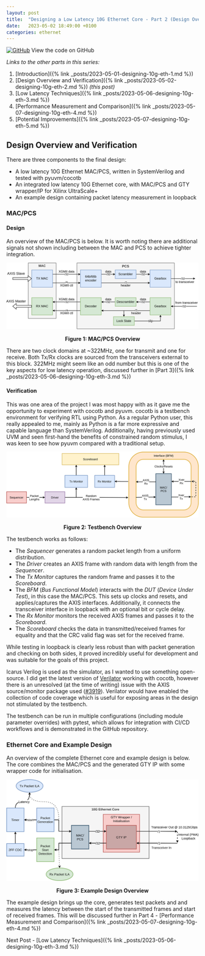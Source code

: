 ```yaml
---
layout: post
title:  "Designing a Low Latency 10G Ethernet Core - Part 2 (Design Overview and Verification)"
date:   2023-05-02 18:49:00 +0100
categories: ethernet
---
```


[![GitHub](https://img.shields.io/badge/github-%23121011.svg?style=for-the-badge&logo=github&logoColor=white)](https://github.com/ttchisholm/10g-low-latency-ethernet) View the code on GitHub 

*Links to the other parts in this series:*
1. [Introduction]({% link _posts/2023-05-01-designing-10g-eth-1.md %}) 
2. [Design Overview and Verification]({% link _posts/2023-05-02-designing-10g-eth-2.md %}) *(this post)*
3. [Low Latency Techniques]({% link _posts/2023-05-06-designing-10g-eth-3.md %})
4. [Performance Measurement and Comparison]({% link _posts/2023-05-07-designing-10g-eth-4.md %})
5. [Potential Improvements]({% link _posts/2023-05-07-designing-10g-eth-5.md %})

## Design Overview and Verification

There are three components to the final design:

- A low latency 10G Ethernet MAC/PCS, written in SystemVerilog and tested with pyuvm/cocotb
- An integrated low latency 10G Ethernet core, with MAC/PCS and GTY wrapper/IP for Xilinx UltraScale+
- An example design containing packet latency measurement in loopback

### MAC/PCS
#### Design
An overview of the MAC/PCS is below. It is worth noting there are additional signals not shown including between the MAC and PCS to achieve tighter integration. 

![MAC/PCS Overview](/assets/images/designing-10g-eth/mac_pcs.png)
<p style="text-align: center;"><b>Figure 1: MAC/PCS Overview</b></p>

There are two clock domains at ~322MHz, one for transmit and one for receive. Both Tx/Rx clocks are sourced from the transceivers external to this block. 322MHz might seem like an odd number but this is one of the key aspects for low latency operation, discussed further in [Part 3]({% link _posts/2023-05-06-designing-10g-eth-3.md %})


#### Verification

This was one area of the project I was most happy with as it gave me the opportunity to experiment with cocotb and pyuvm. cocotb is a testbench environment for verifying RTL using Python. As a regular Python user, this really appealed to me, mainly as Python is a far more expressive and capable language than SystemVerilog. Additionally, having previously used UVM and seen first-hand the benefits of constrained random stimulus, I was keen to see how pyuvm compared with a traditional setup.

![Testbench Overview](/assets/images/designing-10g-eth/testbench.png)
<p style="text-align: center;"><b>Figure 2: Testbench Overview</b></p>

The testbench works as follows:
- The *Sequencer* generates a random packet length from a uniform distribution.
- The *Driver* creates an AXIS frame with random data with length from the *Sequencer*.
- The *Tx Monitor* captures the random frame and passes it to the *Scoreboard*.
- The *BFM* (*Bus Functional Model*) interacts with the *DUT* (*Device Under Test*), in this case the MAC/PCS. This sets up clocks and resets, and applies/captures the AXIS interfaces. Additionally, it connects the transceiver interface in loopback with an optional bit or cycle delay.
- The *Rx Monitor* monitors the received AXIS frames and passes it to the *Scoreboard*.
- The *Scoreboard* checks the data in transmitted/received frames for equality and that the CRC valid flag was set for the received frame.

While testing in loopback is clearly less robust than with packet generation and checking on both sides, it proved incredibly useful for development and was suitable for the goals of this project.

Icarus Verilog is used as the simulator, as I wanted to use something open-source. I did get the latest version of [Verilator](https://www.veripool.org/verilator/) working with cocotb, however there is an unresolved (at the time of writing) issue with the AXIS source/monitor package used ([#3919](https://github.com/verilator/verilator/issues/3919)). Verilator would have enabled the collection of code coverage which is useful for exposing areas in the design not stimulated by the testbench.

The testbench can be run in multiple configurations (including module parameter overrides) with pytest, which allows for integration with CI/CD workflows and is demonstrated in the GitHub repository. 


### Ethernet Core and Example Design

An overview of the complete Ethernet core and example design is below. The core combines the MAC/PCS and the generated GTY IP with some wrapper code for initialisation. 

![Example Design Overview](/assets/images/designing-10g-eth/example.png)
<p style="text-align: center;"><b>Figure 3: Example Design Overview</b></p>

The example design brings up the core, generates test packets and and measures the latency between the start of the transmitted frames and start of received frames. This will be discussed further in Part 4 - [Performance Measurement and Comparison]({% link _posts/2023-05-07-designing-10g-eth-4.md %})

Next Post - [Low Latency Techniques]({% link _posts/2023-05-06-designing-10g-eth-3.md %})